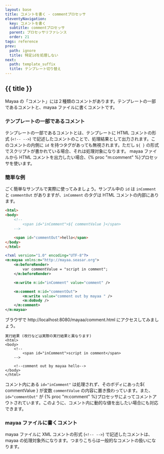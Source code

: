 ```yaml
---
layout: base
title: コメントを書く - commentプロセッサ
eleventyNavigation:
  key: コメントを書く
  subtitle: commentプロセッサ
  parent: プロセッサリファレンス
  order: 21
tags: reference
prev:
  path: ignore
  title: 特定idを処理しない
next:
  path: template_suffix
  title: テンプレート切り替え
---
```


## {{ title }}

Mayaa の「コメント」には２種類のコメントがあります。テンプレートの一部であるコメントと、mayaa ファイルに書くコメントです。

### テンプレートの一部であるコメント

テンプレートの一部であるコメントとは、テンプレートに HTML コメントの形式 (`<!-- -->`) で記述したコメントのことで、処理結果として出力されます。このコメントの内側に `id` を持つタグがあっても無視されます。ただし `${ }` の形式でスクリプトが書かれている場合、それは処理対象になります。
mayaa ファイルから HTML コメントを出力したい場合、{% proc "m:comment" %}プロセッサを使います。


### 簡単な例

ごく簡単なサンプルで実際に使ってみましょう。サンプル中の `id` は `inComment` と `commentOut` がありますが、`inComment` のタグは HTML コメントの内部にあります。


```html {data-filename=comment.html}
<html>
<body>
    <!--
        <span id="inComment">${ commentValue }</span>
    -->

    <span id="commentOut">hello</span>
</body>
</html>
```

```xml {data-filename=comment.mayaa}
<?xml version="1.0" encoding="UTF-8"?>
<m:mayaa xmlns:m="http://mayaa.seasar.org">
    <m:beforeRender>
        var commentValue = "script in comment";
    </m:beforeRender>

    <m:write m:id="inComment" value="comment" />

    <m:comment m:id="commentOut">
        <m:write value="comment out by mayaa " />
        <m:doBody />
    </m:comment>
</m:mayaa>
```

ブラウザで http://localhost:8080/mayaa/comment.html にアクセスしてみましょう。

```
実行結果 (改行などは実際の実行結果と異なります)
<html>
<body>
    <!--
        <span id="inComment">script in comment</span>
    -->

    <!--comment out by mayaa hello-->
</body>
</html>
```

コメント内にある `id="inComment"` は処理されず、そのボディにあった${ commentValue } が変数 `commentValue` の内容に置き換わっています。また、`id="commentOut"` が {% proc "m:comment" %}プロセッサによってコメントアウトされています。このように、コメント内に動的な値を出したい場合にも対応できます。


### mayaa ファイルに書くコメント

mayaa ファイルに XML コメントの形式 (`<!-- -->`) で記述したコメントは、mayaa の処理対象外になります。つまりこちらは一般的なコメントの扱いになります。
